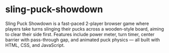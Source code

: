 # sling-puck-showdown
Sling Puck Showdown is a fast-paced 2-player browser game where players take turns slinging their pucks across a wooden-style board, aiming to clear their side first. Features include power meter, turn timer, center barrier with pass-through gap, and animated puck physics — all built with HTML, CSS, and JavaScript.
